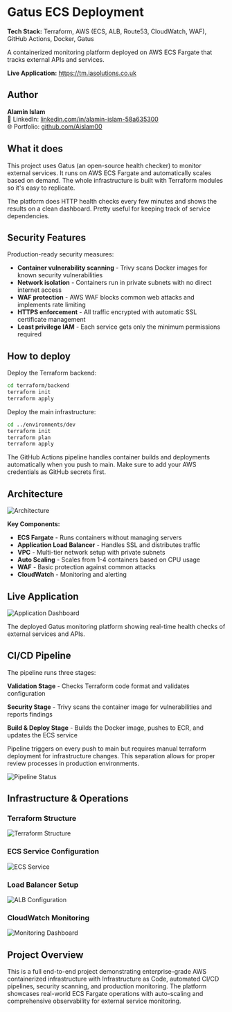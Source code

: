 # Gatus ECS Deployment

**Tech Stack:** Terraform, AWS (ECS, ALB, Route53, CloudWatch, WAF), GitHub Actions, Docker, Gatus

A containerized monitoring platform deployed on AWS ECS Fargate that tracks external APIs and services.

**Live Application:** https://tm.iasolutions.co.uk

## Author

**Alamin Islam**  
💼 LinkedIn: [linkedin.com/in/alamin-islam-58a635300](https://www.linkedin.com/in/alamin-islam-58a635300)  
🌐 Portfolio: [github.com/Aislam00](https://github.com/Aislam00)

## What it does

This project uses Gatus (an open-source health checker) to monitor external services. It runs on AWS ECS Fargate and automatically scales based on demand. The whole infrastructure is built with Terraform modules so it's easy to replicate.

The platform does HTTP health checks every few minutes and shows the results on a clean dashboard. Pretty useful for keeping track of service dependencies.

## Security Features

Production-ready security measures:
- **Container vulnerability scanning** - Trivy scans Docker images for known security vulnerabilities
- **Network isolation** - Containers run in private subnets with no direct internet access
- **WAF protection** - AWS WAF blocks common web attacks and implements rate limiting
- **HTTPS enforcement** - All traffic encrypted with automatic SSL certificate management
- **Least privilege IAM** - Each service gets only the minimum permissions required

## How to deploy

Deploy the Terraform backend:
```bash
cd terraform/backend
terraform init
terraform apply
```

Deploy the main infrastructure:
```bash
cd ../environments/dev
terraform init
terraform plan
terraform apply
```

The GitHub Actions pipeline handles container builds and deployments automatically when you push to main. Make sure to add your AWS credentials as GitHub secrets first.

## Architecture

![Architecture](screenshots/architecture-diagram.png)

**Key Components:**
- **ECS Fargate** - Runs containers without managing servers
- **Application Load Balancer** - Handles SSL and distributes traffic  
- **VPC** - Multi-tier network setup with private subnets
- **Auto Scaling** - Scales from 1-4 containers based on CPU usage
- **WAF** - Basic protection against common attacks
- **CloudWatch** - Monitoring and alerting

## Live Application

![Application Dashboard](screenshots/app-dashboard.png)

The deployed Gatus monitoring platform showing real-time health checks of external services and APIs.

## CI/CD Pipeline

The pipeline runs three stages:

**Validation Stage** - Checks Terraform code format and validates configuration

**Security Stage** - Trivy scans the container image for vulnerabilities and reports findings

**Build & Deploy Stage** - Builds the Docker image, pushes to ECR, and updates the ECS service

Pipeline triggers on every push to main but requires manual terraform deployment for infrastructure changes. This separation allows for proper review processes in production environments.

![Pipeline Status](screenshots/github-actions.png)

## Infrastructure & Operations

### Terraform Structure
![Terraform Structure](screenshots/terraform-modules.png)

### ECS Service Configuration
![ECS Service](screenshots/ecs-service.png)

### Load Balancer Setup
![ALB Configuration](screenshots/alb-listeners.png)

### CloudWatch Monitoring
![Monitoring Dashboard](screenshots/cloudwatch-dashboard.png)

## Project Overview

This is a full end-to-end project demonstrating enterprise-grade AWS containerized infrastructure with Infrastructure as Code, automated CI/CD pipelines, security scanning, and production monitoring. The platform showcases real-world ECS Fargate operations with auto-scaling and comprehensive observability for external service monitoring.